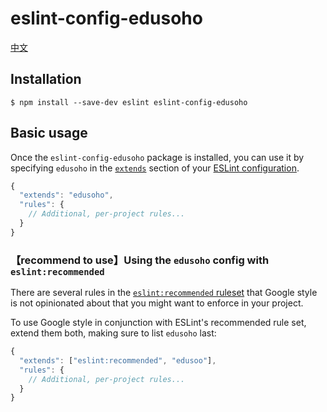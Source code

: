 # eslint-config-edusoho

[中文]("/README-CN.md")

## Installation

```
$ npm install --save-dev eslint eslint-config-edusoho
```


## Basic usage

Once the `eslint-config-edusoho` package is installed, you can use it by specifying `edusoho` in the [`extends`](http://eslint.org/docs/user-guide/configuring#extending-configuration-files) section of your [ESLint configuration](http://eslint.org/docs/user-guide/configuring).

```js
{
  "extends": "edusoho",
  "rules": {
    // Additional, per-project rules...
  }
}
```

### 【recommend to use】Using the `edusoho` config with `eslint:recommended`

There are several rules in the [`eslint:recommended` ruleset](http://eslint.org/docs/rules/) that Google style is not opinionated about that you might want to enforce in your project.

To use Google style in conjunction with ESLint's recommended rule set, extend them both, making sure to list `edusoho` last:

```js
{
  "extends": ["eslint:recommended", "edusoo"],
  "rules": {
    // Additional, per-project rules...
  }
}
```

